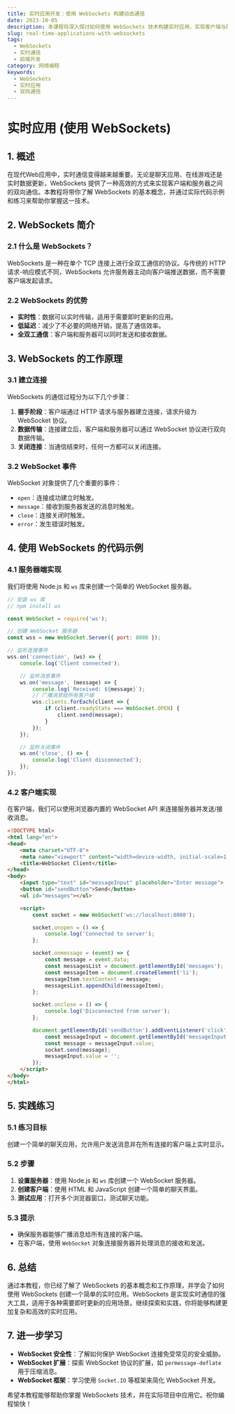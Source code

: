 ```yaml
---
title: 实时应用开发：使用 WebSockets 构建动态通信
date: 2023-10-05
description: 本课程将深入探讨如何使用 WebSockets 技术构建实时应用，实现客户端与服务器之间的双向通信，适用于聊天应用、在线游戏等多种场景。
slug: real-time-applications-with-websockets
tags:
  - WebSockets
  - 实时通信
  - 前端开发
category: 网络编程
keywords:
  - WebSockets
  - 实时应用
  - 双向通信
---
```


# 实时应用 (使用 WebSockets)

## 1. 概述

在现代Web应用中，实时通信变得越来越重要。无论是聊天应用、在线游戏还是实时数据更新，WebSockets 提供了一种高效的方式来实现客户端和服务器之间的双向通信。本教程将带你了解 WebSockets 的基本概念，并通过实际代码示例和练习来帮助你掌握这一技术。

## 2. WebSockets 简介

### 2.1 什么是 WebSockets？

WebSockets 是一种在单个 TCP 连接上进行全双工通信的协议。与传统的 HTTP 请求-响应模式不同，WebSockets 允许服务器主动向客户端推送数据，而不需要客户端发起请求。

### 2.2 WebSockets 的优势

- **实时性**：数据可以实时传输，适用于需要即时更新的应用。
- **低延迟**：减少了不必要的网络开销，提高了通信效率。
- **全双工通信**：客户端和服务器可以同时发送和接收数据。

## 3. WebSockets 的工作原理

### 3.1 建立连接

WebSockets 的通信过程分为以下几个步骤：

1. **握手阶段**：客户端通过 HTTP 请求与服务器建立连接，请求升级为 WebSocket 协议。
2. **数据传输**：连接建立后，客户端和服务器可以通过 WebSocket 协议进行双向数据传输。
3. **关闭连接**：当通信结束时，任何一方都可以关闭连接。

### 3.2 WebSocket 事件

WebSocket 对象提供了几个重要的事件：

- `open`：连接成功建立时触发。
- `message`：接收到服务器发送的消息时触发。
- `close`：连接关闭时触发。
- `error`：发生错误时触发。

## 4. 使用 WebSockets 的代码示例

### 4.1 服务器端实现

我们将使用 Node.js 和 `ws` 库来创建一个简单的 WebSocket 服务器。

```javascript
// 安装 ws 库
// npm install ws

const WebSocket = require('ws');

// 创建 WebSocket 服务器
const wss = new WebSocket.Server({ port: 8080 });

// 监听连接事件
wss.on('connection', (ws) => {
    console.log('Client connected');

    // 监听消息事件
    ws.on('message', (message) => {
        console.log(`Received: ${message}`);
        // 广播消息给所有客户端
        wss.clients.forEach(client => {
            if (client.readyState === WebSocket.OPEN) {
                client.send(message);
            }
        });
    });

    // 监听关闭事件
    ws.on('close', () => {
        console.log('Client disconnected');
    });
});
```

### 4.2 客户端实现

在客户端，我们可以使用浏览器内置的 WebSocket API 来连接服务器并发送/接收消息。

```html
<!DOCTYPE html>
<html lang="en">
<head>
    <meta charset="UTF-8">
    <meta name="viewport" content="width=device-width, initial-scale=1.0">
    <title>WebSocket Client</title>
</head>
<body>
    <input type="text" id="messageInput" placeholder="Enter message">
    <button id="sendButton">Send</button>
    <ul id="messages"></ul>

    <script>
        const socket = new WebSocket('ws://localhost:8080');

        socket.onopen = () => {
            console.log('Connected to server');
        };

        socket.onmessage = (event) => {
            const message = event.data;
            const messagesList = document.getElementById('messages');
            const messageItem = document.createElement('li');
            messageItem.textContent = message;
            messagesList.appendChild(messageItem);
        };

        socket.onclose = () => {
            console.log('Disconnected from server');
        };

        document.getElementById('sendButton').addEventListener('click', () => {
            const messageInput = document.getElementById('messageInput');
            const message = messageInput.value;
            socket.send(message);
            messageInput.value = '';
        });
    </script>
</body>
</html>
```

## 5. 实践练习

### 5.1 练习目标

创建一个简单的聊天应用，允许用户发送消息并在所有连接的客户端上实时显示。

### 5.2 步骤

1. **设置服务器**：使用 Node.js 和 `ws` 库创建一个 WebSocket 服务器。
2. **创建客户端**：使用 HTML 和 JavaScript 创建一个简单的聊天界面。
3. **测试应用**：打开多个浏览器窗口，测试聊天功能。

### 5.3 提示

- 确保服务器能够广播消息给所有连接的客户端。
- 在客户端，使用 `WebSocket` 对象连接服务器并处理消息的接收和发送。

## 6. 总结

通过本教程，你已经了解了 WebSockets 的基本概念和工作原理，并学会了如何使用 WebSockets 创建一个简单的实时应用。WebSockets 是实现实时通信的强大工具，适用于各种需要即时更新的应用场景。继续探索和实践，你将能够构建更加复杂和高效的实时应用。

## 7. 进一步学习

- **WebSocket 安全性**：了解如何保护 WebSocket 连接免受常见的安全威胁。
- **WebSocket 扩展**：探索 WebSocket 协议的扩展，如 `permessage-deflate` 用于压缩消息。
- **WebSocket 框架**：学习使用 `Socket.IO` 等框架来简化 WebSocket 开发。

希望本教程能够帮助你掌握 WebSockets 技术，并在实际项目中应用它。祝你编程愉快！